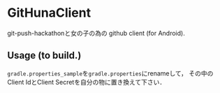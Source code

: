 GitHunaClient
====
git-push-hackathonと女の子の為の github client (for Android).

## Usage (to build.)

`gradle.properties_sample`を`gradle.properties`にrenameして，
その中のClient IdとClient Secretを自分の物に置き換えて下さい．